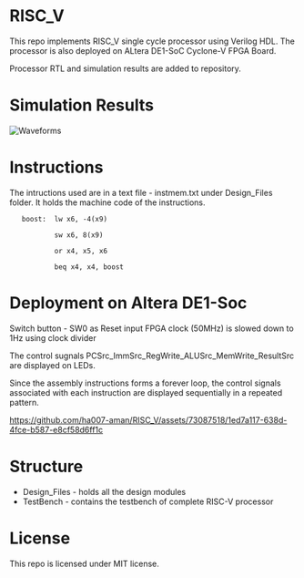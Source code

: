 # RISC_V

This repo implements RISC_V single cycle processor using Verilog HDL. The processor is also deployed on ALtera DE1-SoC Cyclone-V FPGA Board.

Processor RTL and simulation results are added to repository.

# Simulation Results
![Waveforms](https://github.com/ha007-aman/RISC_V/assets/73087518/5e2f1926-34e1-45e0-97f5-c5eb5b6ee268)


# Instructions
The intructions used are in a text file - instmem.txt under Design_Files folder. It holds the machine code of the instructions.


       boost:  lw x6, -4(x9)
       
               sw x6, 8(x9)
       
               or x4, x5, x6
       
               beq x4, x4, boost


# Deployment on Altera DE1-Soc
Switch button - SW0 as Reset input
FPGA clock (50MHz) is slowed down to 1Hz using clock divider

The control sugnals PCSrc_ImmSrc_RegWrite_ALUSrc_MemWrite_ResultSrc are displayed on LEDs.

Since the assembly instructions forms a forever loop, the control signals associated with each instruction are displayed sequentially in a repeated pattern.


https://github.com/ha007-aman/RISC_V/assets/73087518/1ed7a117-638d-4fce-b587-e8cf58d6ff1c




# Structure
- Design_Files - holds all the design modules
- TestBench - contains the testbench of complete RISC-V processor

# License
This repo is licensed under MIT license.
